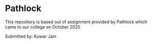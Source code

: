 # Pathlock

This repository is based out of assignment provided by Pathlock which came to our college on October 2025

Submitted by:
Kuwar Jain 
